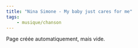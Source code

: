 ```yaml
---
title: "Nina Simone - My baby just cares for me"
tags:
    - musique/chanson
---
```


Page créée automatiquement, mais vide.
